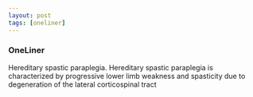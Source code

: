 ```yaml
---
layout: post
tags: [oneliner]
---
```



### OneLiner

Hereditary spastic paraplegia. Hereditary spastic paraplegia is characterized by progressive lower limb weakness and spasticity due to degeneration of the lateral corticospinal tract
